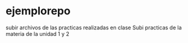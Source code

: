 # ejemplorepo
subir archivos de las practicas realizadas en clase
 Subi practicas de la materia de la unidad 1 y 2
